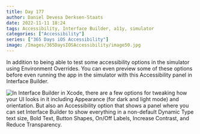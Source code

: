 ```yaml
---
title: Day 177
author: Daniel Devesa Derksen-Staats
date: 2022-11-11 18:24
tags: Accessibility, Interface Builder, a11y, simulator
categories: ["Accessibility"]
series: ["365 Days iOS Accessibility"]
image: /Images/365DaysIOSAccessibility/image50.jpg
---
```


In addition to being able to test some accessibility options in the simulator using Environment Overrides. You can even preview some of these options before even running the app in the simulator with this Accessibility panel in Interface Builder.

![In Interface Builder in Xcode, there are a few options for tweaking how your UI looks in it including Appearance (for dark and light mode) and orientation. But also an Accessibility option that shows a panel where you can set Interface Builder to show everything in a non-default Dynamic Type text size, Bold Text, Button Shapes, On/Off Labels, Increase Contrast, and Reduce Transparency.](/Images/365DaysIOSAccessibility/image50.jpg)
